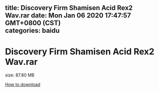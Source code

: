 
title: Discovery Firm Shamisen Acid Rex2 Wav.rar
date: Mon Jan 06 2020 17:47:57 GMT+0800 (CST)    
categories: baidu
---

# Discovery Firm Shamisen Acid Rex2 Wav.rar
size: 87.80 MB
 
 

[How to download](https://bpcam.bemobtrk.com/go/2ceec3aa-1ca2-46d6-b9ff-aaa5c184517c?jno=3762)